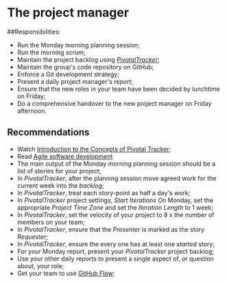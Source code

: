 # The project manager

##Responsibilities:

* Run the Monday morning planning session;
* Run the morning scrum;
* Maintain the project backlog using [*PivotalTracker*](http://www.pivotaltracker.com/);
* Maintain the group's code repository on GitHub;
* Enforce a Git development strategy;
* Present a daily project manager's report;
* Ensure that the new roles in your team have been decided by lunchtime on Friday;
* Do a comprehensive handover to the new project manager on Friday afternoon.
 
## Recommendations

* Watch [Introduction to the Concepts of Pivotal Tracker](http://youtu.be/bzCZysm5lG8);
* Read [Agile software development](http://en.wikipedia.org/wiki/Agile_software_development)
* The main output of the Monday morning planning session should be a list of stories for your project; 
* In *PivotalTracker*, after the planning session move agreed work for the current week into the *backlog*;  
* In *PivotalTracker*, treat each story-point as half a day's work; 
* In *PivotalTracker* project settings, *Start Iterations On* Monday, set the appropriate *Project Time Zone* and set the *Iteration Length* to 1 week;
* In *PivotalTracker*, set the velocity of your project to 8 x the number of members on your team;
* In *PivotalTracker*, ensure that the *Presenter* is marked as the story *Requester*;
* In *PivotalTracker*, ensure the every one has at least one *started* story;
* For your Monday report, present your *PivotalTracker* project backlog;
* Use your other daily reports to present a single aspect of, or question about, your role;  
* Get your team to use [GitHub Flow](http://scottchacon.com/2011/08/31/github-flow.html);

